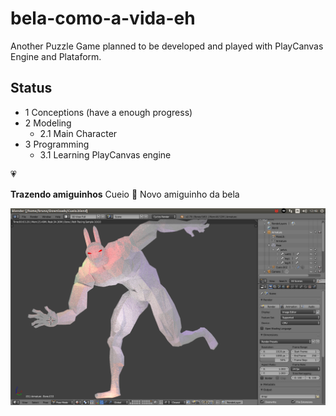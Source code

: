 # bela-como-a-vida-eh
Another Puzzle Game planned to be developed and played with PlayCanvas Engine and Plataform.

## Status
 - 1 Conceptions (have a enough progress)
 - 2 Modeling
   - 2.1 Main Character
 - 3 Programming
   - 3.1 Learning PlayCanvas engine


:heartpulse:

**Trazendo amiguinhos** Cueio :rabbit: Novo amiguinho da bela

<img src="Cueio-Animado.png" alt="My Cueio Animado"/>
